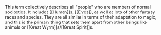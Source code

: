 This term collectively describes all "people" who are members of normal socioeties. It includes [[Human]]s, [[Elves]], as well as lots of other fantasy races and species. They are all similar in terms of their adaptation to magic, and this is the primary thing that sets them apart from other beings like animals or [[Great Wyrm]]s/[[Great Spirit]]s.